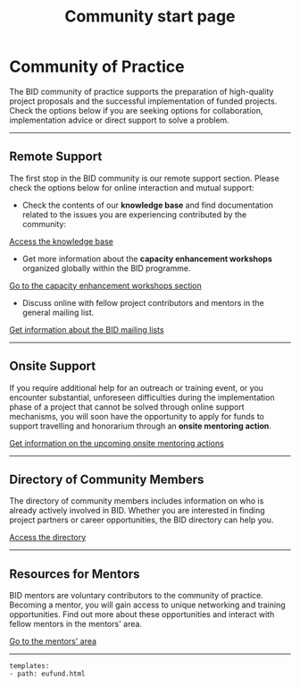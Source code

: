 ﻿---
title: Community start page
description:  The BID community of practice (CoP) supports the preparation of high-quality project proposals and the successful implementation of funded projects, including supporting them in reaching their objectives and maximizing the impact of the funds invested in the programme.
category: Community
subCategory: Start Page
image: /images/Zebras_Cropped.jpg
imageTitle: Zebras. By Marieke Kuijpers via freeimages.com. Freeimages content license.
imageLink: http://www.freeimages.com/photo/zebra-in-black-white-1381687
---
# Community of Practice

The BID community of practice supports the preparation of high-quality project proposals and the successful implementation of funded projects. Check the options below if you are seeking options for collaboration, implementation advice or direct support to solve a problem.

-----------

## Remote Support

The first stop in the BID community is our remote support section. Please check the options below for online interaction and mutual support:

* Check the contents of our **knowledge base** and find documentation related to the issues you are experiencing contributed by the community:

 [Access the knowledge base](/community/knowledge-base/) 
* Get more information about the **capacity enhancement workshops** organized globally within the BID programme.

 [Go to the capacity enhancement workshops section](/community/workshops/)

* Discuss online with fellow project contributors and mentors in the general mailing list. 

 [Get information about the BID mailing lists](/community/forum/)

-----------

## Onsite Support

If you require additional help for an outreach or training event, or you encounter substantial, unforeseen difficulties during the implementation phase of a project that cannot be solved through online support mechanisms, you will soon have the opportunity to apply for funds to support travelling and honorarium through an **onsite mentoring action**.

[Get information on the upcoming onsite mentoring actions](community/mentoring/)

-----------

## Directory of Community Members

The directory of community members includes information on who is already actively involved in BID. Whether you are interested in finding project partners or career opportunities, the BID directory can help you.

[Access the directory](/community/directory/)

-----------

## Resources for Mentors

BID mentors are voluntary contributors to the community of practice. Becoming a mentor, you will gain access to unique networking and training opportunities. Find out more about these opportunities and interact with fellow mentors in the mentors' area.

[Go to the mentors' area](http://bid.gbif.org/)

-----------

```styledYaml
templates:
- path: eufund.html
```

